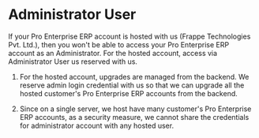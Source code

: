 # Administrator User

If your Pro Enterprise ERP account is hosted with us (Frappe Technologies Pvt. Ltd.), then you won't be able to access your Pro Enterprise ERP account as an Administrator. For the hosted account, access via Administrator User us reserved with us.

1.  For the hosted account, upgrades are managed from the backend. We reserve admin login credential with us so that we can upgrade all the hosted customer's Pro Enterprise ERP accounts from the backend. 

2.  Since on a single server, we host have many customer's Pro Enterprise ERP accounts, as a security measure, we cannot share the credentials for administrator account with any hosted user.